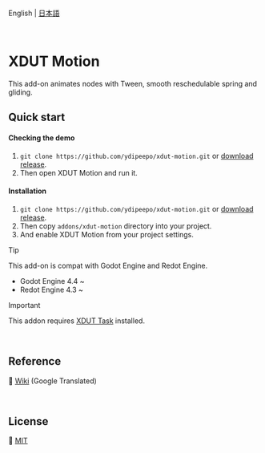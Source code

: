 <br />

English | [日本語](README.ja_JP.md)

<br />

# XDUT Motion

This add-on animates nodes with Tween, smooth reschedulable spring and gliding.

## Quick start

#### Checking the demo

1. `git clone https://github.com/ydipeepo/xdut-motion.git` or [download release](https://github.com/ydipeepo/xdut-motion/release).
2. Then open XDUT Motion and run it.

#### Installation

1. `git clone https://github.com/ydipeepo/xdut-motion.git` or [download release](https://github.com/ydipeepo/xdut-motion/release).
2. Then copy `addons/xdut-motion` directory into your project.
3. And enable XDUT Motion from your project settings.

> [!TIP]
> This add-on is compat with Godot Engine and Redot Engine.
>
> * Godot Engine 4.4 ~
> * Redot Engine 4.3 ~

> [!IMPORTANT]
> This addon requires [XDUT Task](https://github.com/ydipeepo/xdut-task) installed.

<br />

## Reference

📖 [Wiki](https://github.com/ydipeepo/xdut-motion/wiki) (Google Translated)

<br />

## License

🔗 [MIT](https://github.com/ydipeepo/xdut-motion/blob/main/LICENSE)

<br />
